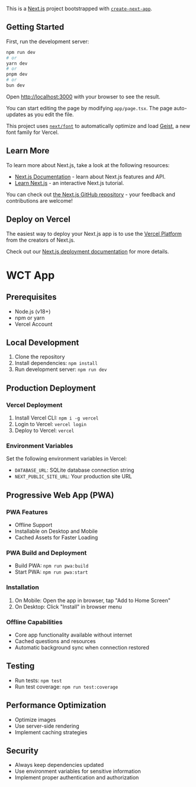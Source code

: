 This is a [Next.js](https://nextjs.org) project bootstrapped with [`create-next-app`](https://nextjs.org/docs/app/api-reference/cli/create-next-app).

## Getting Started

First, run the development server:

```bash
npm run dev
# or
yarn dev
# or
pnpm dev
# or
bun dev
```

Open [http://localhost:3000](http://localhost:3000) with your browser to see the result.

You can start editing the page by modifying `app/page.tsx`. The page auto-updates as you edit the file.

This project uses [`next/font`](https://nextjs.org/docs/app/building-your-application/optimizing/fonts) to automatically optimize and load [Geist](https://vercel.com/font), a new font family for Vercel.

## Learn More

To learn more about Next.js, take a look at the following resources:

- [Next.js Documentation](https://nextjs.org/docs) - learn about Next.js features and API.
- [Learn Next.js](https://nextjs.org/learn) - an interactive Next.js tutorial.

You can check out [the Next.js GitHub repository](https://github.com/vercel/next.js) - your feedback and contributions are welcome!

## Deploy on Vercel

The easiest way to deploy your Next.js app is to use the [Vercel Platform](https://vercel.com/new?utm_medium=default-template&filter=next.js&utm_source=create-next-app&utm_campaign=create-next-app-readme) from the creators of Next.js.

Check out our [Next.js deployment documentation](https://nextjs.org/docs/app/building-your-application/deploying) for more details.

# WCT App

## Prerequisites

- Node.js (v18+)
- npm or yarn
- Vercel Account

## Local Development

1. Clone the repository
2. Install dependencies: `npm install`
3. Run development server: `npm run dev`

## Production Deployment

### Vercel Deployment

1. Install Vercel CLI: `npm i -g vercel`
2. Login to Vercel: `vercel login`
3. Deploy to Vercel: `vercel`

### Environment Variables

Set the following environment variables in Vercel:

- `DATABASE_URL`: SQLite database connection string
- `NEXT_PUBLIC_SITE_URL`: Your production site URL

## Progressive Web App (PWA)

### PWA Features
- Offline Support
- Installable on Desktop and Mobile
- Cached Assets for Faster Loading

### PWA Build and Deployment
- Build PWA: `npm run pwa:build`
- Start PWA: `npm run pwa:start`

### Installation
1. On Mobile: Open the app in browser, tap "Add to Home Screen"
2. On Desktop: Click "Install" in browser menu

### Offline Capabilities
- Core app functionality available without internet
- Cached questions and resources
- Automatic background sync when connection restored

## Testing

- Run tests: `npm test`
- Run test coverage: `npm run test:coverage`

## Performance Optimization

- Optimize images
- Use server-side rendering
- Implement caching strategies

## Security

- Always keep dependencies updated
- Use environment variables for sensitive information
- Implement proper authentication and authorization
